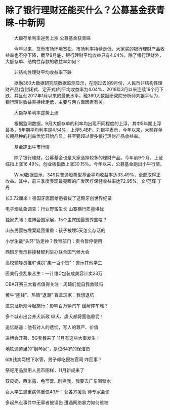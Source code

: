# 除了银行理财还能买什么？公募基金获青睐-中新网

　　大额存单利率逆势上涨 公募基金获青睐

　　今年以来，货币市场环境宽松，市场利率持续走低，大家买的银行理财产品收益率也不停下降，截至9月底，银行理财平均收益只有4.04%。除了银行理财外，大额存单、结构性存款的收益率如何？

　　非结构性理财平均收益率下跌

　　据融360大数据研究院数据监测显示，在刚过去的9月份，人民币非结构性理财产品(含封闭式、定开式)的平均收益率为4.04%，2018年3月以来连续19个月下跌，并且创2017年1月以来的最低水平。融360大数据研究院分析师刘银平认为，银行理财收益率持续走低，主要与两方面因素有关。

　　大额存单利率逆势上涨

　　根据监测数据，9月大额存单的利率均出现不同程度的上浮，其中5年期上浮最多，5年期平均利率是4.54%，上浮5.4BP。刘银平表示，今年以来，大额存单长期品种的利率优势开始凸显，甚至要超过很多银行理财产品收益率。

　　基金跑出牛市行情

　　除了银行理财，公募基金也是大家选择较多的理财产品。今年前9个月，上证综指上涨16.49%，创业板指数上涨30.15%。今年以来，公募基金跑出小牛行情。

　　Wind数据显示，349只普通股票型基金平均收益率达33.49%，全部取得正收益。其中，前三季度表现最亮眼的广发医疗保健收益率达72.95%。文/范辉 丁丹

长3.72厘米！德国牙医因给患者拔了这颗牙创世界纪录

电子烟乱象调查：行业野蛮生长 山寨横行质量堪忧

独家先睹！进博会国家展，15个主宾国最想秀些啥？  

山东男婴被埋案疑团重重：孩子被埋5天怎么存活的

小学生戴“头环”防走神？教育部门：责令暂停使用

西班牙表示将接替智利举办联合国气候大会

高校辅导员推旷课罚“集一百个赞”：警示其他学生

医美行业乱象丛生：一针维C包装成美容针卖23万

CBA开赛三大看点值得关注！周琦们能自我救赎吗

黄牛“圈钱”、热情“退潮” 盲盒玩家：我想退坑

进京证新规今起施行：影响百万辆汽车 缓解停车难？

多个城市出台养犬新政 纵犬、虐犬都将面临重罚！

追忆路遥：他有对人的悲悯，写人的尊严、价值

进博会开幕、5G套餐来了 11月有这些大事发生！

地铁通道里的“钢琴家”，是位64岁的保洁员

6块钱卖两根下水管，男子却吃侵权官司 咋回事？

祭祀用品禁用人民币图样，11月新规来了

双皮奶、西米露、龟苓膏…别拦我，我要去广东喝糖水

女大学生患重病体重仅43斤：获各方援助 待专家会诊

多起热点事件中无辜者被误伤 遭遇网络暴力如何维权

